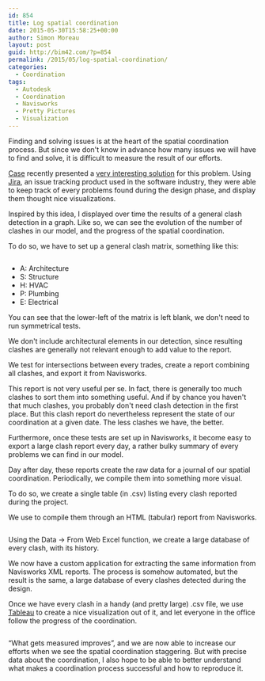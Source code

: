 ```yaml
---
id: 854
title: Log spatial coordination
date: 2015-05-30T15:58:25+00:00
author: Simon Moreau
layout: post
guid: http://bim42.com/?p=854
permalink: /2015/05/log-spatial-coordination/
categories:
  - Coordination
tags:
  - Autodesk
  - Coordination
  - Navisworks
  - Pretty Pictures
  - Visualization
---
```

Finding and solving issues is at the heart of the spatial coordination process. But since we don't know in advance how many issues we will have to find and solve, it is difficult to measure the result of our efforts.

[Case](http://case-inc.com) recently presented a [very interesting solution](http://collectivebim.com/visualizing-aec-bim-coordination-jira-tableau/) for this problem. Using [Jira](https://www.atlassian.com/software/jira), an issue tracking product used in the software industry, they were able to keep track of every problems found during the design phase, and display them thought nice visualizations.

Inspired by this idea, I displayed over time the results of a general clash detection in a graph. Like so, we can see the evolution of the number of clashes in our model, and the progress of the spatial coordination.

To do so, we have to set up a general clash matrix, something like this:

![<img class="aligncenter size-full wp-image-856" src="http://bim42.com/wp-content/uploads/2015/05/matrix.jpg" alt="matrix" width="800" height="474" srcset="https://bim42.com/wp-content/uploads/2015/05/matrix.jpg 800w, https://bim42.com/wp-content/uploads/2015/05/matrix-300x178.jpg 300w, https://bim42.com/wp-content/uploads/2015/05/matrix-500x296.jpg 500w" sizes="(max-width: 800px) 100vw, 800px" />](http://bim42.com/wp-content/uploads/2015/05/matrix.jpg)

  * A: Architecture
  * S: Structure
  * H: HVAC
  * P: Plumbing
  * E: Electrical

You can see that the lower-left of the matrix is left blank, we don't need to run symmetrical tests.

We don't include architectural elements in our detection, since resulting clashes are generally not relevant enough to add value to the report.

We test for intersections between every trades, create a report combining all clashes, and export it from Navisworks.

This report is not very useful per se. In fact, there is generally too much clashes to sort them into something useful. And if by chance you haven't that much clashes, you probably don't need clash detection in the first place. But this clash report do nevertheless represent the state of our coordination at a given date. The less clashes we have, the better.

Furthermore, once these tests are set up in Navisworks, it become easy to export a large clash report every day, a rather bulky summary of every problems we can find in our model.

Day after day, these reports create the raw data for a journal of our spatial coordination. Periodically, we compile them into something more visual.

To do so, we create a single table (in .csv) listing every clash reported during the project.

We use to compile them through an HTML (tabular) report from Navisworks.

![<img class="aligncenter size-full wp-image-855" src="http://bim42.com/wp-content/uploads/2015/05/exportReport.jpg" alt="exportReport" width="800" height="128" srcset="https://bim42.com/wp-content/uploads/2015/05/exportReport.jpg 800w, https://bim42.com/wp-content/uploads/2015/05/exportReport-300x48.jpg 300w, https://bim42.com/wp-content/uploads/2015/05/exportReport-500x80.jpg 500w" sizes="(max-width: 800px) 100vw, 800px" />](http://bim42.com/wp-content/uploads/2015/05/exportReport.jpg)

Using the Data -> From Web Excel function, we create a large database of every clash, with its history.

We now have a custom application for extracting the same information from Navisworks XML reports. The process is somehow automated, but the result is the same, a large database of every clashes detected during the design.

Once we have every clash in a handy (and pretty large) .csv file, we use [Tableau](http://www.tableau.com/) to create a nice visualization out of it, and let everyone in the office follow the progress of the coordination.

![<img class="aligncenter size-full wp-image-857" src="http://bim42.com/wp-content/uploads/2015/05/visualization.jpg" alt="visualization" width="800" height="451" srcset="https://bim42.com/wp-content/uploads/2015/05/visualization.jpg 800w, https://bim42.com/wp-content/uploads/2015/05/visualization-300x169.jpg 300w, https://bim42.com/wp-content/uploads/2015/05/visualization-500x282.jpg 500w" sizes="(max-width: 800px) 100vw, 800px" />](http://bim42.com/wp-content/uploads/2015/05/visualization.jpg)

&#8220;What gets measured improves&#8221;, and we are now able to increase our efforts when we see the spatial coordination staggering. But with precise data about the coordination, I also hope to be able to better understand what makes a coordination process successful and how to reproduce it.